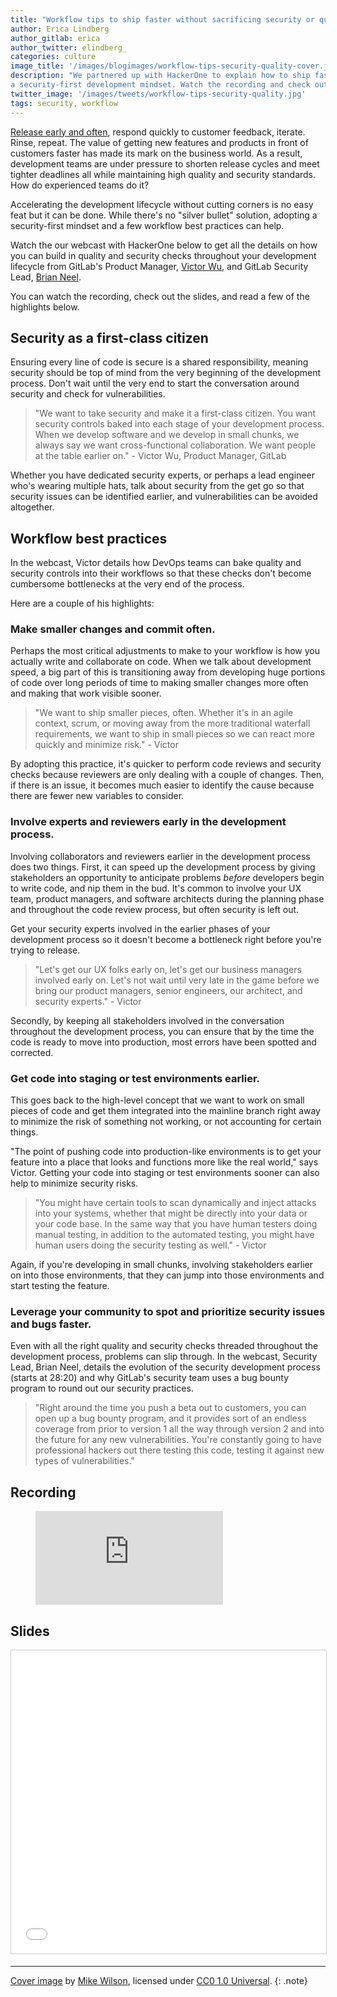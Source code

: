 ```yaml
---
title: "Workflow tips to ship faster without sacrificing security or quality"
author: Erica Lindberg
author_gitlab: erica
author_twitter: elindberg_
categories: culture
image_title: '/images/blogimages/workflow-tips-security-quality-cover.jpg'
description: "We partnered up with HackerOne to explain how to ship faster with
a security-first development mindset. Watch the recording and check out the slides here."
twitter_image: '/images/tweets/workflow-tips-security-quality.jpg'
tags: security, workflow
---
```


[Release early and often](/blog/2016/07/21/release-early-release-often/),
respond quickly to customer feedback, iterate. Rinse, repeat.
The value of getting new features and products in front of customers faster has made
its mark on the business world. As a result, development teams are under pressure
to shorten release cycles and meet tighter deadlines all while maintaining high
quality and security standards. How do experienced teams do it?

<!-- more -->

Accelerating the development lifecycle without cutting corners is no easy feat but
it can be done. While there's no "silver bullet" solution, adopting a security-first
mindset and a few workflow best practices can help.

Watch the our webcast with HackerOne below to get all the details on how you can build in quality and
security checks throughout your development lifecycle from GitLab's Product Manager, [Victor Wu](/company/team/#victorwu416),
and GitLab Security Lead, [Brian Neel](/company/team/#b0bby_tables).

You can watch the recording, check out the slides, and read a few of the highlights
below.

## Security as a first-class citizen

Ensuring every line of code is secure is a shared responsibility, meaning security
should be top of mind from the very beginning of the development process. Don't wait
until the very end to start the conversation around security and check for vulnerabilities.

> "We want to take security and make it a first-class citizen. You want security controls
baked into each stage of your development process. When we develop software and we
develop in small chunks, we always say we want cross-functional collaboration.
We want people at the table earlier on." - Victor Wu, Product Manager, GitLab

Whether you have dedicated security experts, or perhaps a lead engineer who's wearing
multiple hats, talk about security from the get go so that security issues
can be identified earlier, and vulnerabilities can be avoided altogether.

## Workflow best practices

In the webcast, Victor details how DevOps teams can bake quality and security controls
into their workflows so that these checks don't become cumbersome bottlenecks at the
very end of the process.

Here are a couple of his highlights:

### Make smaller changes and commit often.

Perhaps the most critical adjustments to make to your workflow is how you actually write
and collaborate on code. When we talk about development speed, a big part of this is transitioning
away from developing huge portions of code over long periods of time to making smaller changes more often
and making that work visible sooner.

> "We want to ship smaller pieces, often. Whether it's in an agile context, scrum,
or moving away from the more traditional waterfall requirements, we want to ship
in small pieces so we can react more quickly and minimize risk." - Victor

By adopting this practice, it's quicker to perform code reviews and
security checks because reviewers are only dealing with a couple of changes. Then,
if there is an issue, it becomes much easier to identify the cause because there
are fewer new variables to consider.

### Involve experts and reviewers early in the development process.

Involving collaborators and reviewers earlier in the development process does two things.
First, it can speed up the development process by giving stakeholders an opportunity
to anticipate problems *before* developers begin to write code, and nip them in the bud.
It's common to involve your UX team, product managers, and software architects during the
planning phase and throughout the code review process, but often security is left out.

Get your security experts involved in the earlier phases of your development process
so it doesn't become a bottleneck right before you're trying to release.

> "Let's get our UX folks early on, let's get our business managers involved early on.
Let's not wait until very late in the game before we bring our product managers,
senior engineers, our architect, and security experts." - Victor

Secondly, by keeping all stakeholders involved in the conversation throughout the
development process, you can ensure that by the time the code is ready to move
into production, most errors have been spotted and corrected.

### Get code into staging or test environments earlier.

This goes back to the high-level concept that we want to work on small pieces of code and get
them integrated into the mainline branch right away to minimize the risk of something not working,
or not accounting for certain things.

"The point of pushing code into production-like environments is to get your feature into a place that looks
and functions more like the real world," says Victor. Getting your code into staging or test environments sooner
can also help to minimize security risks.

> "You might have certain tools to scan dynamically and inject attacks into
your systems, whether that might be directly into your data or your code base.
In the same way that you have human testers doing manual testing, in addition to the automated testing,
you might have human users doing the security testing as well." - Victor

Again, if you're developing in small chunks, involving stakeholders earlier on into those environments,
that they can jump into those environments and start testing the feature.

### Leverage your community to spot and prioritize security issues and bugs faster.

Even with all the right quality and security checks threaded throughout the development process,
problems can slip through. In the webcast, Security Lead, Brian Neel, details the
evolution of the security development process (starts at 28:20) and why GitLab's security
team uses a bug bounty program to round out our security practices.

> "Right around the time you push a beta out to customers, you can open up a bug bounty program, and it provides
sort of an endless coverage from prior to version 1 all the way through version 2 and into the future for any new
vulnerabilities. You're constantly going to have professional hackers out there testing this code, testing it against new types of
vulnerabilities."

## Recording

<figure class="video_container">
  <iframe src="https://www.youtube.com/embed/9_yicOrtbqM" frameborder="0" allowfullscreen="true"> </iframe>
</figure>


## Slides

<iframe src="//www.slideshare.net/slideshow/embed_code/key/fWsLY4ft2VvAMA" width="595" height="485" frameborder="0" marginwidth="0" marginheight="0" scrolling="no" style="border:1px solid #CCC; border-width:1px; margin-bottom:5px; max-width: 100%;" allowfullscreen> </iframe>

----

[Cover image](https://unsplash.com/search/security?photo=AmECs71KlSQ) by [Mike Wilson](https://unsplash.com), licensed
under [CC0 1.0 Universal](https://unsplash.com/license).
{: .note}
